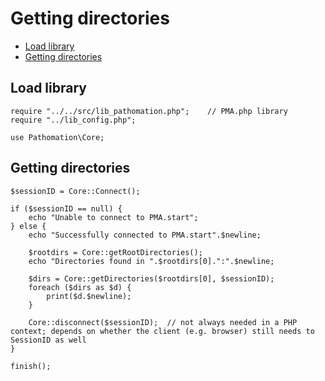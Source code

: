 # **Getting directories**

- [Load library](#load-library)
- [Getting directories](#getting-directories)


## Load library
```
require "../../src/lib_pathomation.php"; 	// PMA.php library
require "../lib_config.php";

use Pathomation\Core;
```


## Getting directories
```
$sessionID = Core::Connect();

if ($sessionID == null) {
	echo "Unable to connect to PMA.start";
} else {
	echo "Successfully connected to PMA.start".$newline;
	
	$rootdirs = Core::getRootDirectories();
	echo "Directories found in ".$rootdirs[0].":".$newline;
	
	$dirs = Core::getDirectories($rootdirs[0], $sessionID);
	foreach ($dirs as $d) {
		print($d.$newline);
	}
	
	Core::disconnect($sessionID);  // not always needed in a PHP context; depends on whether the client (e.g. browser) still needs to SessionID as well
}

finish();
```
